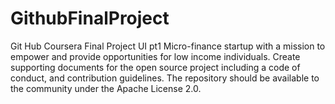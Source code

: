 # GithubFinalProject
Git Hub Coursera Final Project UI pt1
Micro-finance startup with a mission to empower and provide opportunities for low income individuals.
Create supporting documents for the open source project including a code of conduct, and contribution guidelines.
The repository should be available to the community under the Apache License 2.0.
